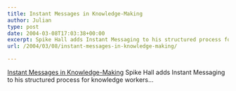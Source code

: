 ```yaml
---
title: Instant Messages in Knowledge-Making
author: Julian
type: post
date: 2004-03-08T17:03:38+00:00
excerpt: Spike Hall adds Instant Messaging to his structured process for knowledge workers...
url: /2004/03/08/instant-messages-in-knowledge-making/

---
```

[Instant Messages in Knowledge-Making][1] Spike Hall adds Instant Messaging to his structured process for knowledge workers&#8230;

 [1]: https://radio.weblogs.com/0106698/2004/03/06.html#a227